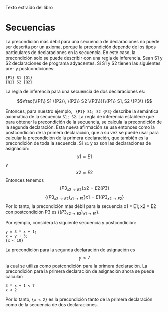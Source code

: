 Texto extraído del libro
# Secuencias

La precondición más débil para una secuencia de declaraciones no puede ser descrita por un axioma, porque la precondición depende de los tipos particulares de declaraciones en la secuencia. En este caso, la precondición solo se puede describir con una regla de inferencia. Sean S1 y S2 declaraciones de programa adyacentes. Si S1 y S2 tienen las siguientes pre- y postcondiciones:

```
{P1} S1 {Q1}  
{Q1} S2 {Q2}
```

La regla de inferencia para una secuencia de dos declaraciones es:

$$\frac{\{P1\} S1 \{P2\}, \{P2\} S2 \{P3\}}{\{P1\} S1, S2 \{P3\}
}$$

Entonces, para nuestro ejemplo, ` {P1} S1; S2 {P3}` describe la semántica axiomática de la secuencia `S1; S2`. La regla de inferencia establece que para obtener la precondición de la secuencia, se calcula la precondición de la segunda declaración. Esta nueva afirmación se usa entonces como la postcondición de la primera declaración, que a su vez se puede usar para calcular la precondición de la primera declaración, que también es la precondición de toda la secuencia. Si `S1` y `S2` son las declaraciones de asignación:
$$x1= E1$$
y
$$x2= E2$$
Entonces tenemos
$$\{P3_{x2 \rightarrow E2}\} x2 = E2 \{P3\}$$
$$\{(P3_{x2 \rightarrow E2})_{x1 \rightarrow E1}\} x1= E1 \{P3_{x2 \rightarrow E2}\}$$
Por lo tanto, la precondición más débil para la secuencia x1 = E1; x2 = E2 con postcondición P3 es $\{(P3_{x2 \rightarrow E2})_{x1 \rightarrow E1}\}$.

Por ejemplo, considera la siguiente secuencia y postcondición:

```
y = 3 * x + 1;
x = y + 3;
{x < 10}
```

La precondición para la segunda declaración de asignación es 
$$y < 7$$
la cual se utiliza como postcondición para la primera declaración. La precondición para la primera declaración de asignación ahora se puede calcular:

```
3 * x + 1 < 7  
x < 2  
```

Por lo tanto, `{x < 2}` es la precondición tanto de la primera declaración como de la secuencia de dos declaraciones.